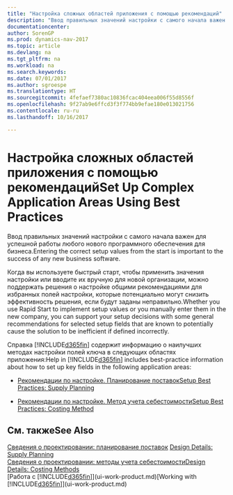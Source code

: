 ```yaml
---
title: "Настройка сложных областей приложения с помощью рекомендаций"
description: "Ввод правильных значений настройки с самого начала важен для успешной работы любого нового программного обеспечения для бизнеса."
documentationcenter: 
author: SorenGP
ms.prod: dynamics-nav-2017
ms.topic: article
ms.devlang: na
ms.tgt_pltfrm: na
ms.workload: na
ms.search.keywords: 
ms.date: 07/01/2017
ms.author: sgroespe
ms.translationtype: HT
ms.sourcegitcommit: 4fefaef7380ac10836fcac404eea006f55d8556f
ms.openlocfilehash: 9f27ab9e6ffcd3f3f774bb9efae180e013021756
ms.contentlocale: ru-ru
ms.lasthandoff: 10/16/2017

---
```

# <a name="set-up-complex-application-areas-using-best-practices"></a><span data-ttu-id="65e0c-103">Настройка сложных областей приложения с помощью рекомендаций</span><span class="sxs-lookup"><span data-stu-id="65e0c-103">Set Up Complex Application Areas Using Best Practices</span></span>
<span data-ttu-id="65e0c-104">Ввод правильных значений настройки с самого начала важен для успешной работы любого нового программного обеспечения для бизнеса.</span><span class="sxs-lookup"><span data-stu-id="65e0c-104">Entering the correct setup values from the start is important to the success of any new business software.</span></span>  

 <span data-ttu-id="65e0c-105">Когда вы используете быстрый старт, чтобы применить значения настройки или вводите их вручную для новой организации, можно поддержать решения о настройке общими рекомендациями для избранных полей настройки, которые потенциально могут снизить эффективность решения, если будут заданы неправильно.</span><span class="sxs-lookup"><span data-stu-id="65e0c-105">Whether you use Rapid Start to implement setup values or you manually enter them in the new company, you can support your setup decisions with some general recommendations for selected setup fields that are known to potentially cause the solution to be inefficient if defined incorrectly.</span></span>  

 <span data-ttu-id="65e0c-106">Справка [!INCLUDE[d365fin](includes/d365fin_md.md)] содержит информацию о наилучших методах настройки полей ключа в следующих областях приложения:</span><span class="sxs-lookup"><span data-stu-id="65e0c-106">Help in [!INCLUDE[d365fin](includes/d365fin_md.md)] includes best-practice information about how to set up key fields in the following application areas:</span></span>  

-   [<span data-ttu-id="65e0c-107">Рекомендации по настройке. Планирование поставок</span><span class="sxs-lookup"><span data-stu-id="65e0c-107">Setup Best Practices: Supply Planning</span></span>](setup-best-practices-supply-planning.md)  

-   [<span data-ttu-id="65e0c-108">Рекомендации по настройке. Метод учета себестоимости</span><span class="sxs-lookup"><span data-stu-id="65e0c-108">Setup Best Practices: Costing Method</span></span>](setup-best-practices-costing-method.md)  

## <a name="see-also"></a><span data-ttu-id="65e0c-109">См. также</span><span class="sxs-lookup"><span data-stu-id="65e0c-109">See Also</span></span>  
 <span data-ttu-id="65e0c-110">[Сведения о проектировании: планирование поставок](design-details-supply-planning.md) </span><span class="sxs-lookup"><span data-stu-id="65e0c-110">[Design Details: Supply Planning](design-details-supply-planning.md) </span></span>  
 [<span data-ttu-id="65e0c-111">Сведения о проектировании: методы учета себестоимости</span><span class="sxs-lookup"><span data-stu-id="65e0c-111">Design Details: Costing Methods</span></span>](design-details-costing-methods.md)  
 <span data-ttu-id="65e0c-112">[Работа с [!INCLUDE[d365fin](includes/d365fin_md.md)]](ui-work-product.md)</span><span class="sxs-lookup"><span data-stu-id="65e0c-112">[Working with [!INCLUDE[d365fin](includes/d365fin_md.md)]](ui-work-product.md)</span></span>

